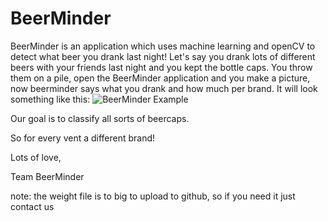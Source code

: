 # BeerMinder
BeerMinder is an application which uses machine learning and openCV to detect what beer you drank last night!
Let's say you drank lots of different beers with your friends last night and you kept the bottle caps.
You throw them on a pile, open the BeerMinder application and you make a picture, now beerminder says what you drank and how much per brand. It will look something like this: 
![BeerMinder Example](https://github.com/svendenexter/BeerMinder/blob/master/BeerMinderExample.png)

Our goal is to classify all sorts of beercaps.

So for every vent a different brand!

Lots of love,

Team BeerMinder

note: the weight file is to big to upload to github, so if you need it just contact us
